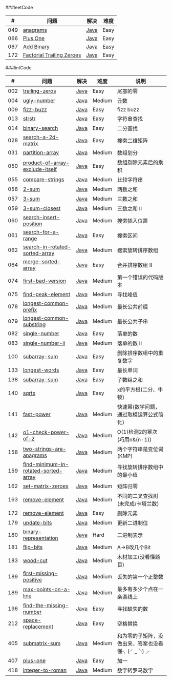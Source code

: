 ###leetCode

| \# | 问题 | 解决 | 难度 |
|----|----------|-----------|------|
| 049 | [anagrams](https://leetcode.com/problems/algorithms/) | [Java](./src/algorithms) | Easy |
| 066 | [Plus One](https://leetcode.com/problems/plus-one/) | [Java](./src/plusOne) | Easy |
| 067 | [Add Binary](https://leetcode.com/problems/add-binary/) | [Java](./src/addBinary) | Easy |
| 172 | [Factorial Trailing Zeroes](https://leetcode.com/problems/factorial-trailing-zeroes/) | [Java](./src/trailingZeroes) | Easy |

###lintCode

| \# | 问题 | 解决 | 难度 | 说明 |
|----|----------|-----------|------|----------------|
| 002 | [trailing-zeros](http://www.lintcode.com/zh-cn/problem/trailing-zeros/) | [Java](./lintCode/trailingZeros) | Easy |尾部的零|
| 004 | [ugly-number](http://www.lintcode.com/zh-cn/problem/ugly-number/) | [Java](./lintCode/kthPrimeNumber) | Medium |丑数|
| 009 | [fizz-buzz](http://www.lintcode.com/zh-cn/problem/fizz-buzz/) | [Java](./lintCode/fizzBuzz) | Easy |fizz buzz|
| 013 | [strstr](http://www.lintcode.com/zh-cn/problem/strstr/) | [Java](./lintCode/strStr) | Easy |字符串查找|
| 014 | [binary-search](http://www.lintcode.com/zh-cn/problem/binary-search/) | [Java](./lintCode/binarySearch) | Easy |二分查找|
| 028 | [search-a-2d-matrix](http://www.lintcode.com/zh-cn/problem/search-a-2d-matrix/) | [Java](./lintCode/searchMatrix) | Easy |搜索二维矩阵|
| 031 | [partition-array](http://www.lintcode.com/zh-cn/problem/partition-array/) | [Java](./lintCode/partitionArray) | Medium |数组划分|
| 050 | [product-of-array-exclude-itself](http://www.lintcode.com/zh-cn/problem/product-of-array-exclude-itself/) | [Java](./lintCode/productExcludeItself) | Easy |数组剔除元素后的乘积|
| 055 | [compare-strings](http://www.lintcode.com/zh-cn/problem/compare-strings/) | [Java](./lintCode/compareStrings) | Medium |比较字符串|
| 056 | [2-sum](http://www.lintcode.com/zh-cn/problem/2-sum/) | [Java](./lintCode/twoSum) | Medium |两数之和|
| 057 | [3-sum](http://www.lintcode.com/zh-cn/problem/3-sum/) | [Java](./lintCode/threeSum) | Medium |三数之和|
| 059 | [3-sum-closest](http://www.lintcode.com/zh-cn/problem/3-sum-closest/) | [Java](./lintCode/threeSumClosest) | Medium |三数之和 II|
| 060 | [search-insert-position](http://www.lintcode.com/zh-cn/problem/search-insert-position/) | [Java](./lintCode/searchInsert) | Medium |搜索插入位置|
| 061 | [search-for-a-range](http://www.lintcode.com/zh-cn/problem/search-for-a-range/) | [Java](./lintCode/searchRange) | Easy |搜索区间|
| 062 | [search-in-rotated-sorted-array](http://www.lintcode.com/zh-cn/problem/search-in-rotated-sorted-array/) | [Java](./lintCode/searchInRotatedSortedArray) | Medium |搜索旋转排序数组|
| 064 | [merge-sorted-array](http://www.lintcode.com/zh-cn/problem/merge-sorted-array/) | [Java](./lintCode/mergeSortedArray) | Easy |合并排序数组 II|
| 074 | [first-bad-version](http://www.lintcode.com/zh-cn/problem/first-bad-version/) | [Java](./lintCode/findFirstBadVersion) | Medium |第一个错误的代码版本|
| 075 | [find-peak-element](http://www.lintcode.com/zh-cn/problem/find-peak-element/) | [Java](./lintCode/findPeak) | Medium |寻找峰值|
| 078 | [longest-common-prefix](http://www.lintcode.com/zh-cn/problem/longest-common-prefix/) | [Java](./lintCode/longestCommonPrefix) | Medium |最长公共前缀|
| 079 | [longest-common-substring](http://www.lintcode.com/zh-cn/problem/longest-common-substring/) | [Java](./lintCode/longestCommonSubstring) | Medium |最长公共子串|
| 082 | [single-number](http://www.lintcode.com/zh-cn/problem/single-number/) | [Java](./lintCode/singleNumber) | Easy |落单的数|
| 083 | [single-number-ii](http://www.lintcode.com/zh-cn/problem/single-number-ii/) | [Java](./lintCode/singleNumberII) | Medium |落单的数 II|
| 100 | [subarray-sum](http://www.lintcode.com/zh-cn/problem/remove-duplicates-from-sorted-array/) | [Java](./lintCode/removeDuplicates) | Easy |删除排序数组中的重复数字|
| 133 | [longest-words](http://www.lintcode.com/zh-cn/problem/longest-words/) | [Java](./lintCode/longestWords) | Easy |最长单词|
| 138 | [subarray-sum](http://www.lintcode.com/zh-cn/problem/subarray-sum/) | [Java](./lintCode/subarraySum) | Easy |子数组之和|
| 140 | [sqrtx](http://www.lintcode.com/zh-cn/problem/sqrtx/) | [Java](./lintCode/sqrt) | Easy |x的平方根(二分、牛顿)|
| 141 | [fast-power](http://www.lintcode.com/zh-cn/problem/fast-power/) | [Java](./lintCode/fastPower) | Medium |快速幂(数学问题，通过取模运算公式简化)|
| 142 | [o1-check-power-of-2](http://www.lintcode.com/zh-cn/problem/o1-check-power-of-2/) | [Java](./lintCode/checkPowerOf2) | Medium |O(1)检测2的幂次(巧用n&(n-1))|
| 158 | [two-strings-are-anagrams](http://www.lintcode.com/zh-cn/problem/two-strings-are-anagrams/) | [Java](./lintCode/anagram) | Medium |两个字符串是变位词(KMP)|
| 159 | [find-minimum-in-rotated-sorted-array](http://www.lintcode.com/zh-cn/problem/find-minimum-in-rotated-sorted-array/) | [Java](./lintCode/findMin) | Medium |寻找旋转排序数组中的最小值|
| 162 | [set-matrix-zeroes](http://www.lintcode.com/zh-cn/problem/set-matrix-zeroes/) | [Java](./lintCode/setZeroes) | Medium |矩阵归零|
| 163 | [remove-element](http://www.lintcode.com/zh-cn/problem/unique-binary-search-trees/) | [Java](./lintCode/numTrees) | Medium |不同的二叉查找树(未完成/卡塔兰数)|
| 172 | [remove-element](http://www.lintcode.com/zh-cn/problem/remove-element/) | [Java](./lintCode/removeElement) | Easy |删除元素|
| 179 | [update-bits](http://www.lintcode.com/zh-cn/problem/update-bits/) | [Java](./lintCode/updateBits) | Medium |更新二进制位|
| 180 | [binary-representation](http://www.lintcode.com/zh-cn/problem/binary-representation/) | [Java](./lintCode/binaryRepresentation) | Hard |二进制表示|
| 181 | [flip-bits](http://www.lintcode.com/zh-cn/problem/flip-bits/) | [Java](./lintCode/bitSwapRequired) | Medium |A->B改几个Bit|
| 183 | [wood-cut](http://www.lintcode.com/zh-cn/problem/wood-cut/) | [Java](./lintCode/woodCut) | Medium |木材加工(没看懂题目)|
| 189 | [first-missing-positive](http://www.lintcode.com/zh-cn/problem/first-missing-positive/) |[Java](./lintCode/firstMissingPositive) | Medium |丢失的第一个正整数|
| 189 | [max-points-on-a-line](http://www.lintcode.com/zh-cn/problem/max-points-on-a-line/) |[Java](./lintCode/maxPoints) | Medium |最多有多少个点在一条直线上|
| 196 | [find-the-missing-number](http://www.lintcode.com/zh-cn/problem/find-the-missing-number/) |[Java](./lintCode/findMissing) | Easy |寻找缺失的数|
| 212 | [space-replacement](http://www.lintcode.com/zh-cn/problem/space-replacement/) |[Java](./lintCode/replaceBlank) | Easy |空格替换|
| 405 | [submatrix-sum](http://www.lintcode.com/zh-cn/problem/submatrix-sum/) |[Java](./lintCode/submatrixSum) | Medium |和为零的子矩阵，没做出来，答案也没看懂╮(╯_╰)╭|
| 407 | [plus-one](http://www.lintcode.com/zh-cn/problem/plus-one/) |[Java](./lintCode/plusOne) | Easy |加一|
| 418 | [integer-to-roman](http://www.lintcode.com/zh-cn/problem/integer-to-roman/) |[Java](./lintCode/intToRoman) | Medium |数字转罗马数字|